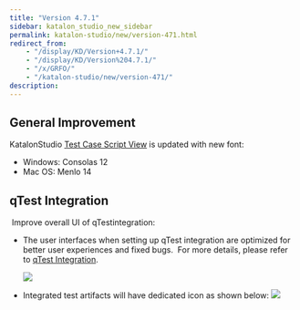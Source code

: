 ```yaml
---
title: "Version 4.7.1"
sidebar: katalon_studio_new_sidebar
permalink: katalon-studio/new/version-471.html
redirect_from:
    - "/display/KD/Version+4.7.1/"
    - "/display/KD/Version%204.7.1/"
    - "/x/GRFO/"
    - "/katalon-studio/new/version-471/"
description:
---
```

General Improvement
-------------------

KatalonStudio [Test Case Script View](/display/KD/Test+Case+Script+View) is updated with new font:

*   Windows: Consolas 12
*   Mac OS: Menlo 14

qTest Integration
-----------------

 Improve overall UI of qTestintegration:

*   The user interfaces when setting up qTest integration are optimized for better user experiences and fixed bugs.  For more details, please refer to [qTest Integration](/display/KD/qTest+Integration).

    ![](../../images/katalon-studio/new/version-471/image2017-8-1-183A263A14.png)


*   Integrated test artifacts will have dedicated icon as shown below:
    ![](../../images/katalon-studio/new/version-471/image2017-8-4-173A63A56.png)
